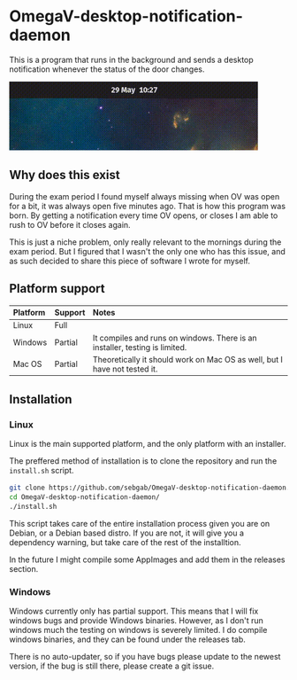 # OmegaV-desktop-notification-daemon
This is a program that runs in the background and sends a desktop notification whenever the status of the door changes.

![Image of the plugin sending a notification that the door is open](omegav-daemon-example.gif)

## Why does this exist
During the exam period I found myself always missing when OV was open for a bit, it was always open five minutes ago.
That is how this program was born. By getting a notification every time OV opens, or closes I am able to rush to OV before it closes again.

This is just a niche problem, only really relevant to the mornings during the exam period. But I figured that I wasn't the only one who has this issue, and as such decided to share this piece of software I wrote for myself.

## Platform support
| Platform | Support | Notes |
| :------- | :------ | :---- |
| Linux    | Full    |       |
| Windows  | Partial | It compiles and runs on windows. There is an installer, testing is limited. |
| Mac OS   | Partial | Theoretically it should work on Mac OS as well, but I have not tested it. |

## Installation
### Linux
Linux is the main supported platform, and the only platform with an installer.

The preffered method of installation is to clone the repository and run the `install.sh` script.  
```bash
git clone https://github.com/sebgab/OmegaV-desktop-notification-daemon.git
cd OmegaV-desktop-notification-daemon/
./install.sh
```

This script takes care of the entire installation process given you are on Debian, or a Debian based distro.
If you are not, it will give you a dependency warning, but take care of the rest of the installtion.

In the future I might compile some AppImages and add them in the releases section.

### Windows
Windows currently only has partial support. This means that I will fix windows bugs and provide Windows binaries. However, as I don't run windows much the testing on windows is severely limited.
I do compile windows binaries, and they can be found under the releases tab.

There is no auto-updater, so if you have bugs please update to the newest version, if the bug is still there, please create a git issue.



